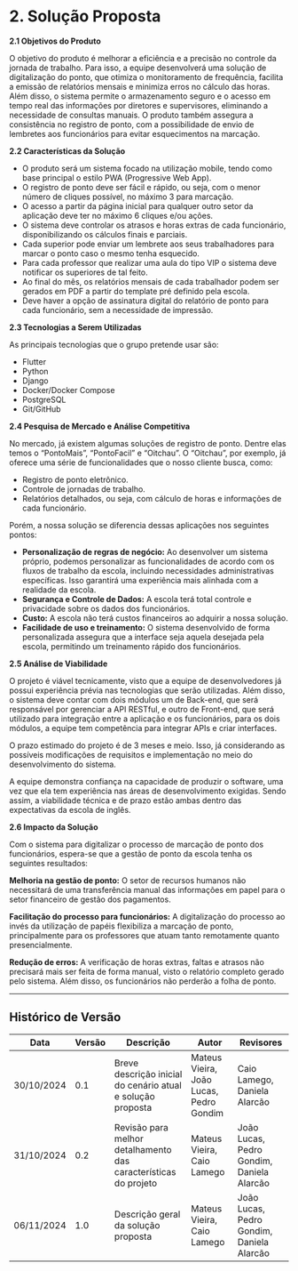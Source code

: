 # 2. Solução Proposta

**2.1 Objetivos do Produto**

O objetivo do produto é melhorar a eficiência e a precisão no controle da jornada de trabalho. Para isso, a equipe desenvolverá uma solução de digitalização do ponto, que otimiza o monitoramento de frequência, facilita a emissão de relatórios mensais e minimiza erros no cálculo das horas. Além disso, o sistema permite o armazenamento seguro e o acesso em tempo real das informações por diretores e supervisores, eliminando a necessidade de consultas manuais. O produto também assegura a consistência no registro de ponto, com a possibilidade de envio de lembretes aos funcionários para evitar esquecimentos na marcação.

**2.2 Características da Solução**

- O produto será um sistema focado na utilização mobile, tendo como base principal o estilo PWA (Progressive Web App).
- O registro de ponto deve ser fácil e rápido, ou seja, com o menor número de cliques possível, no máximo 3 para marcação.
- O acesso a partir da página inicial para qualquer outro setor da aplicação deve ter no máximo 6 cliques e/ou ações.
- O sistema deve controlar os atrasos e horas extras de cada funcionário, disponibilizando os cálculos finais e parciais.
- Cada superior pode enviar um lembrete aos seus trabalhadores para marcar o ponto caso o mesmo tenha esquecido.
- Para cada professor que realizar uma aula do tipo VIP o sistema deve notificar os superiores de tal feito.
- Ao final do mês, os relatórios mensais de cada trabalhador podem ser gerados em PDF a partir do template pré definido pela escola.
- Deve haver a opção de assinatura digital do relatório de ponto para cada funcionário, sem a necessidade de impressão.

**2.3 Tecnologias a Serem Utilizadas**

As principais tecnologias que o grupo pretende usar são:

- Flutter
- Python
- Django
- Docker/Docker Compose
- PostgreSQL
- Git/GitHub

**2.4 Pesquisa de Mercado e Análise Competitiva**

No mercado, já existem algumas soluções de registro de ponto. Dentre elas temos o “PontoMais”, “PontoFacil” e “Oitchau”. O “Oitchau”, por exemplo, já oferece uma série de funcionalidades que o nosso cliente busca, como:

- Registro de ponto eletrônico.
- Controle de jornadas de trabalho.
- Relatórios detalhados, ou seja, com cálculo de horas e informações de cada funcionário.

Porém,  a nossa solução se diferencia dessas aplicações nos seguintes pontos:

- **Personalização de regras de negócio:** Ao desenvolver um sistema próprio, podemos personalizar as funcionalidades de acordo com os fluxos de trabalho da escola, incluindo necessidades administrativas específicas. Isso garantirá uma experiência mais alinhada com a realidade da escola.
- **Segurança e Controle de Dados:** A escola terá total controle e privacidade sobre os dados dos funcionários.
- **Custo:** A escola não terá custos financeiros ao adquirir a nossa solução.
- **Facilidade de uso e treinamento:** O sistema desenvolvido de forma personalizada assegura que a interface seja aquela desejada pela escola, permitindo um treinamento rápido dos funcionários.

**2.5 Análise de Viabilidade**

O projeto é viável tecnicamente, visto que a equipe de desenvolvedores já possui experiência prévia nas tecnologias que serão utilizadas. Além disso, o sistema deve contar com dois módulos um de Back-end, que será responsável por gerenciar a API RESTful, e outro de Front-end, que será utilizado para integração entre a aplicação e os funcionários, para os dois módulos, a equipe tem competência para integrar APIs e criar interfaces.

O prazo estimado do projeto é de 3 meses e meio. Isso, já considerando as possíveis modificações de requisitos e implementação no meio do desenvolvimento do sistema.

A equipe demonstra confiança na capacidade de produzir o software, uma vez que ela tem experiência nas áreas de desenvolvimento exigidas. Sendo assim, a viabilidade técnica e de prazo estão ambas dentro das expectativas da escola de inglês.

**2.6 Impacto da Solução**

Com o sistema para digitalizar o processo de marcação de ponto dos funcionários, espera-se que a gestão de ponto da escola tenha os seguintes resultados: 

**Melhoria na gestão de ponto:**
O setor de recursos humanos não necessitará de uma transferência manual das informações em papel para o setor financeiro de gestão dos pagamentos.

**Facilitação do processo para funcionários:**
A digitalização do processo ao invés da utilização de papéis flexibiliza a marcação de ponto, principalmente para os professores que atuam tanto remotamente quanto presencialmente.

**Redução de erros:**
A verificação de horas extras, faltas e atrasos não precisará mais ser feita de forma manual, visto o relatório completo gerado pelo sistema. Além disso, os funcionários não perderão a folha de ponto.

---

## Histórico de Versão

Data       | Versão | Descrição                                                | Autor                      | Revisores
---------- | ------ | -------------------------------------------------------- | -------------------------- | ----------------------------------------
30/10/2024 | 0.1    | Breve descrição inicial do cenário atual e solução proposta | Mateus Vieira, João Lucas, Pedro Gondim | Caio Lamego, Daniela Alarcão
31/10/2024 | 0.2    | Revisão para melhor detalhamento das características do projeto  | Mateus Vieira, Caio Lamego | João Lucas, Pedro Gondim, Daniela Alarcão
06/11/2024 | 1.0    | Descrição geral da solução proposta | Mateus Vieira, Caio Lamego | João Lucas, Pedro Gondim, Daniela Alarcão

